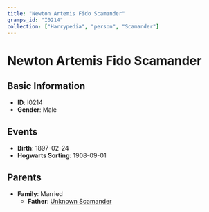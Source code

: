 ```yaml
---
title: "Newton Artemis Fido Scamander"
gramps_id: "I0214"
collection: ["Harrypedia", "person", "Scamander"]
---
```


# Newton Artemis Fido Scamander

## Basic Information

- **ID**: I0214
- **Gender**: Male

## Events

- **Birth**: 1897-02-24
- **Hogwarts Sorting**: 1908-09-01

## Parents

- **Family**: Married
  - **Father**: [Unknown Scamander](//Scamander/I0212/)

